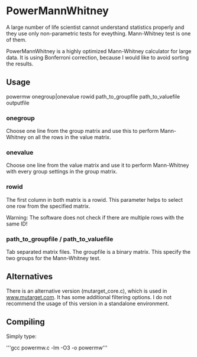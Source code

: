 # PowerMannWhitney

A large number of life scientist cannot understand statistics properly and they use
only non-parametric tests for eveything. Mann-Whitney test is one of them.

PowerMannWhitney is a highly optimized Mann-Whitney calculator for large data. It is using Bonferroni correction,
because I would like to avoid sorting the results.

## Usage
powermw onegroup|onevalue rowid path_to_groupfile path_to_valuefile outputfile

### onegroup

Choose one line from the group matrix and use this to perform Mann-Whitney on all the
rows in the value matrix.

### onevalue

Choose one line from the value matrix and use it to perform Mann-Whitney with every group
settings in the group matrix.

### rowid

The first column in both matrix is a rowid. This parameter helps to select one row from the
specified matrix.

Warning: The software does not check if there are
multiple rows with the same ID!

### path_to_groupfile / path_to_valuefile

Tab separated matrix files. The groupfile is a binary matrix. This specify the two groups
for the Mann-Whitney test.

## Alternatives

There is an alternative version (mutarget_core.c), which is used in www.mutarget.com. It has some additional
filtering options. I do not recommend the usage of this version in a standalone environment.

## Compiling

Simply type:

'''gcc powermw.c -lm -O3 -o powermw'''
